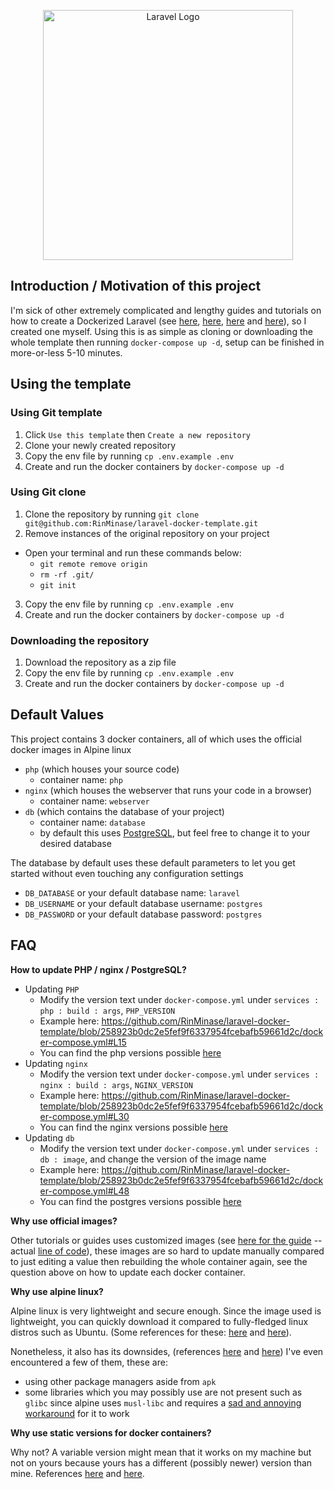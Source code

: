 <p align="center"><a href="https://laravel.com" target="_blank"><img src="https://raw.githubusercontent.com/laravel/art/master/logo-lockup/5%20SVG/2%20CMYK/1%20Full%20Color/laravel-logolockup-cmyk-red.svg" width="400" alt="Laravel Logo"></a></p>

## Introduction / Motivation of this project
I'm sick of other extremely complicated and lengthy guides and tutorials on how to create a Dockerized Laravel (see [here](https://www.cloudsigma.com/deploying-laravel-nginx-and-mysql-with-docker-compose/), [here](https://www.digitalocean.com/community/tutorials/how-to-install-and-set-up-laravel-with-docker-compose-on-ubuntu-22-04), [here](https://blog.logrocket.com/how-to-run-laravel-docker-compose-ubuntu-v22-04/) and [here](https://www.twilio.com/blog/get-started-docker-laravel)), so I created one myself. Using this is as simple as cloning or downloading the whole template then running `docker-compose up -d`, setup can be finished in more-or-less 5-10 minutes.

## Using the template

### Using Git template
1. Click `Use this template` then `Create a new repository`
2. Clone your newly created repository
3. Copy the env file by running `cp .env.example .env`
4. Create and run the docker containers by `docker-compose up -d`

### Using Git clone
1. Clone the repository by running `git clone git@github.com:RinMinase/laravel-docker-template.git`
2. Remove instances of the original repository on your project
  - Open your terminal and run these commands below:
    - `git remote remove origin`
    - `rm -rf .git/`
    - `git init`
3. Copy the env file by running `cp .env.example .env`
4. Create and run the docker containers by `docker-compose up -d`

### Downloading the repository
1. Download the repository as a zip file
2. Copy the env file by running `cp .env.example .env`
3. Create and run the docker containers by `docker-compose up -d`

## Default Values

This project contains 3 docker containers, all of which uses the official docker images in Alpine linux
- `php` (which houses your source code)
  - container name: `php`
- `nginx` (which houses the webserver that runs your code in a browser)
  - container name: `webserver`
- `db` (which contains the database of your project)
  - container name: `database`
  - by default this uses [PostgreSQL](https://www.postgresql.org/), but feel free to change it to your desired database

The database by default uses these default parameters to let you get started without even touching any configuration settings
- `DB_DATABASE` or your default database name: `laravel`
- `DB_USERNAME` or your default database username: `postgres`
- `DB_PASSWORD` or your default database password: `postgres`

## FAQ

**How to update PHP / nginx / PostgreSQL?**

- Updating `PHP`
  - Modify the version text under `docker-compose.yml` under `services : php : build : args`, `PHP_VERSION`
  - Example here: https://github.com/RinMinase/laravel-docker-template/blob/258923b0dc2e5fef9f6337954fcebafb59661d2c/docker-compose.yml#L15
  - You can find the php versions possible [here](https://hub.docker.com/_/php/tags?page=1&name=fpm-alpine)
- Updating `nginx`
  - Modify the version text under `docker-compose.yml` under `services : nginx : build : args`, `NGINX_VERSION`
  - Example here: https://github.com/RinMinase/laravel-docker-template/blob/258923b0dc2e5fef9f6337954fcebafb59661d2c/docker-compose.yml#L30
  - You can find the nginx versions possible [here](https://hub.docker.com/_/nginx/tags?page=1&name=-alpine)
- Updating `db`
  - Modify the version text under `docker-compose.yml` under `services : db : image`, and change the version of the image name
  - Example here: https://github.com/RinMinase/laravel-docker-template/blob/258923b0dc2e5fef9f6337954fcebafb59661d2c/docker-compose.yml#L48
  - You can find the postgres versions possible [here](https://hub.docker.com/_/postgres/tags?page=1&name=-alpine)

**Why use official images?**

Other tutorials or guides uses customized images (see [here for the guide](https://www.digitalocean.com/community/tutorials/how-to-install-and-set-up-laravel-with-docker-compose-on-ubuntu-22-04) -- actual [line of code](https://github.com/do-community/travellist-laravel-demo/blob/cb9abd07cb6e8fb46d12c0f9cd650f3a6b976307/docker-compose.yml#L10)), these images are so hard to update manually compared to just editing a value then rebuilding the whole container again, see the question above on how to update each docker container.

**Why use alpine linux?**

  Alpine linux is very lightweight and secure enough. Since the image used is lightweight, you can quickly download it compared to fully-fledged linux distros such as Ubuntu. (Some references for these: [here](https://nickjanetakis.com/blog/the-3-biggest-wins-when-using-alpine-as-a-base-docker-image) and [here](https://sysdig.com/learn-cloud-native/container-security/what-is-docker-alpine/)).

Nonetheless, it also has its downsides, (references [here](https://dev.to/kakisoft/dockeralpine-why-you-should-avoid-alpine-linux-44he) and [here](https://www.linkedin.com/pulse/musl-libc-alpines-greatest-weakness-rogan-lynch)) I've even encountered a few of them, these are:
- using other package managers aside from `apk`
- some libraries which you may possibly use are not present such as `glibc` since alpine uses `musl-libc` and requires a [sad and annoying workaround](https://stackoverflow.com/a/37835009) for it to work

**Why use static versions for docker containers?**

Why not? A variable version might mean that it works on my machine but not on yours because yours has a different (possibly newer) version than mine.
References [here](https://nickjanetakis.com/blog/docker-tip-18-please-pin-your-docker-image-versions) and [here](https://docs.gradle.org/current/userguide/dependency_locking.html).
